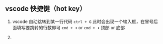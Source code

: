 ## vscode 快捷键（hot key）

1. vscode 自动跳转到某一行代码
   `ctrl + G` 此时会出现一个输入框，在冒号后面填写要跳转的行数即可
   `cmd + ⬆️` or `cmd + ⬇️` 顶部 or 底部
   
2. 





